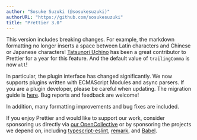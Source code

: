 ```yaml
---
author: "Sosuke Suzuki (@sosukesuzuki)"
authorURL: "https://github.com/sosukesuzuki"
title: "Prettier 3.0"
---
```


This version includes breaking changes. For example, the markdown formatting no longer inserts a space between Latin characters and Chinese or Japanese characters! [Tatsunori Uchino](https://github.com/tats-u) has been a great contributor to Prettier for a year for this feature. And the default value of `trailingComma` is now `all`!

In particular, the plugin interface has changed significantly. We now supports plugins written with ECMAScript Modules and async parsers. If you are a plugin developer, please be careful when updating. The migration guide is [here](https://github.com/prettier/prettier/wiki/How-to-migrate-my-plugin-to-support-Prettier-v3%3F). Bug reports and feedback are welcome!

In addition, many formatting improvements and bug fixes are included.

If you enjoy Prettier and would like to support our work, consider sponsoring us directly via [our OpenCollective](https://opencollective.com/prettier) or by sponsoring the projects we depend on, including [typescript-eslint](https://opencollective.com/typescript-eslint), [remark](https://opencollective.com/unified), and [Babel](https://opencollective.com/babel).
